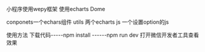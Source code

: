 小程序使用wepy框架  使用echarts  Dome

conponets一个echars组件  utils 两个echarts js  一个设置option的js

使用方法   下载代码-----npm install  ------npm run dev
打开微信开发者工具查看效果